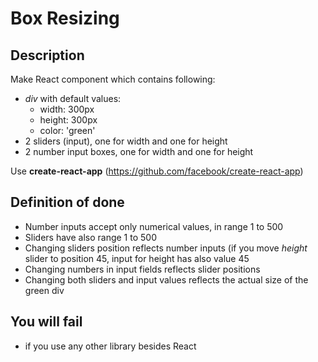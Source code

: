 # Box Resizing

## Description
Make React component which contains following:
* *div* with default values:
	* width: 300px
	* height: 300px
	* color: 'green'
 * 2 sliders (input), one for width and one for height
 * 2 number input boxes, one for width and one for height

Use **create-react-app** (https://github.com/facebook/create-react-app)


## Definition of done
* Number inputs accept only numerical values, in range 1 to 500
* Sliders have also range 1 to 500
* Changing sliders position reflects number inputs (if you move *height* slider to position 45, input for height has also value 45
* Changing numbers in input fields reflects slider positions 
* Changing both sliders and input values reflects the actual size of the green div

## You will fail
* if you use any other library besides React
